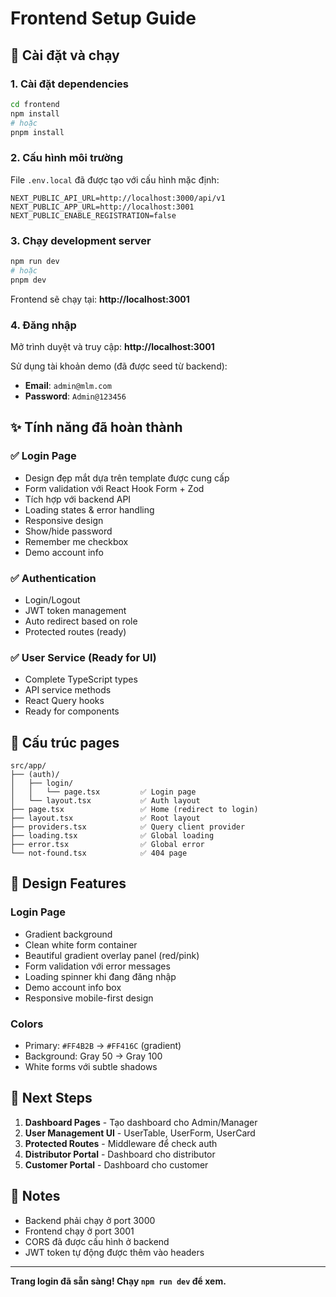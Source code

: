 # Frontend Setup Guide

## 🚀 Cài đặt và chạy

### 1. Cài đặt dependencies

```bash
cd frontend
npm install
# hoặc
pnpm install
```

### 2. Cấu hình môi trường

File `.env.local` đã được tạo với cấu hình mặc định:

```env
NEXT_PUBLIC_API_URL=http://localhost:3000/api/v1
NEXT_PUBLIC_APP_URL=http://localhost:3001
NEXT_PUBLIC_ENABLE_REGISTRATION=false
```

### 3. Chạy development server

```bash
npm run dev
# hoặc
pnpm dev
```

Frontend sẽ chạy tại: **http://localhost:3001**

### 4. Đăng nhập

Mở trình duyệt và truy cập: **http://localhost:3001**

Sử dụng tài khoản demo (đã được seed từ backend):
- **Email**: `admin@mlm.com`
- **Password**: `Admin@123456`

## ✨ Tính năng đã hoàn thành

### ✅ Login Page
- Design đẹp mắt dựa trên template được cung cấp
- Form validation với React Hook Form + Zod
- Tích hợp với backend API
- Loading states & error handling
- Responsive design
- Show/hide password
- Remember me checkbox
- Demo account info

### ✅ Authentication
- Login/Logout
- JWT token management
- Auto redirect based on role
- Protected routes (ready)

### ✅ User Service (Ready for UI)
- Complete TypeScript types
- API service methods
- React Query hooks
- Ready for components

## 📁 Cấu trúc pages

```
src/app/
├── (auth)/
│   ├── login/
│   │   └── page.tsx         ✅ Login page
│   └── layout.tsx           ✅ Auth layout
├── page.tsx                 ✅ Home (redirect to login)
├── layout.tsx               ✅ Root layout
├── providers.tsx            ✅ Query client provider
├── loading.tsx              ✅ Global loading
├── error.tsx                ✅ Global error
└── not-found.tsx            ✅ 404 page
```

## 🎨 Design Features

### Login Page
- Gradient background
- Clean white form container
- Beautiful gradient overlay panel (red/pink)
- Form validation với error messages
- Loading spinner khi đang đăng nhập
- Demo account info box
- Responsive mobile-first design

### Colors
- Primary: `#FF4B2B` → `#FF416C` (gradient)
- Background: Gray 50 → Gray 100
- White forms với subtle shadows

## 🔧 Next Steps

1. **Dashboard Pages** - Tạo dashboard cho Admin/Manager
2. **User Management UI** - UserTable, UserForm, UserCard
3. **Protected Routes** - Middleware để check auth
4. **Distributor Portal** - Dashboard cho distributor
5. **Customer Portal** - Dashboard cho customer

## 📝 Notes

- Backend phải chạy ở port 3000
- Frontend chạy ở port 3001
- CORS đã được cấu hình ở backend
- JWT token tự động được thêm vào headers

---

**Trang login đã sẵn sàng! Chạy `npm run dev` để xem.**
